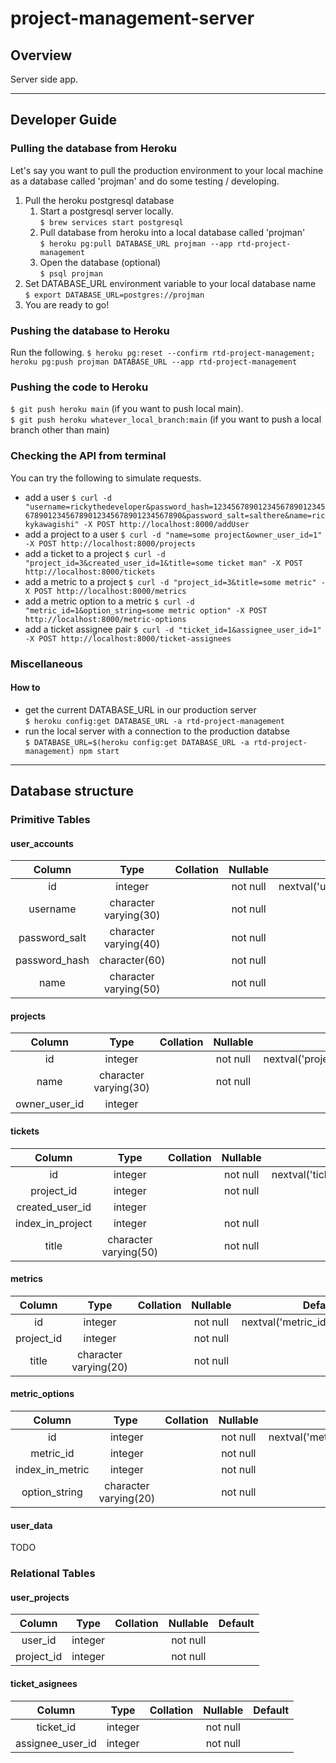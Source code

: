 # project-management-server
## Overview
Server side app.

---

## Developer Guide
### Pulling the database from Heroku
Let's say you want to pull the production environment to your local machine as a database called 'projman' and do some testing / developing.
1. Pull the heroku postgresql database
	1. Start a postgresql server locally.\
	`$ brew services start postgresql`
	2. Pull database from heroku into a local database called 'projman'\
	`$ heroku pg:pull DATABASE_URL projman --app rtd-project-management`
	3. Open the database (optional)\
	`$ psql projman`
2. Set DATABASE_URL environment variable to your local database name\
`$ export DATABASE_URL=postgres://projman`
1. You are ready to go!

### Pushing the database to Heroku
Run the following.
`$ heroku pg:reset --confirm rtd-project-management; heroku pg:push projman DATABASE_URL --app rtd-project-management`

### Pushing the code to Heroku
`$ git push heroku main` (if you want to push local main).\
`$ git push heroku whatever_local_branch:main` (if you want to push a local branch other than main)

### Checking the API from terminal
You can try the following to simulate requests.
- add a user
	`$ curl -d "username=rickythedeveloper&password_hash=123456789012345678901234567890123456789012345678901234567890&password_salt=salthere&name=rickykawagishi" -X POST http://localhost:8000/addUser`
- add a project to a user
	`$ curl -d "name=some project&owner_user_id=1" -X POST http://localhost:8000/projects`
- add a ticket to a project
	`$ curl -d "project_id=3&created_user_id=1&title=some ticket man" -X POST http://localhost:8000/tickets`
- add a metric to a project
	`$ curl -d "project_id=3&title=some metric" -X POST http://localhost:8000/metrics`
- add a metric option to a metric
	`$ curl -d "metric_id=1&option_string=some metric option" -X POST http://localhost:8000/metric-options`
- add a ticket assignee pair
	`$ curl -d "ticket_id=1&assignee_user_id=1" -X POST http://localhost:8000/ticket-assignees`

### Miscellaneous
#### How to
- get the current DATABASE_URL in our production server\
`$ heroku config:get DATABASE_URL -a rtd-project-management`
- run the local server with a connection to the production databse\
`$ DATABASE_URL=$(heroku config:get DATABASE_URL -a rtd-project-management) npm start`

---

## Database structure
### Primitive Tables
#### user_accounts
Column | Type | Collation | Nullable | Default
:---:  | :--: | :--:      | :---:    | :---:
 id            | integer               |           | not null | nextval('user_accounts_id_seq'::regclass) 
 username      | character varying(30) |           | not null | 
 password_salt | character varying(40) |           | not null | 
 password_hash | character(60)         |           | not null | 
 name          | character varying(50) |           | not null | 
#### projects
Column | Type | Collation | Nullable | Default                
:---: | :---: | :---: | :---: | :---:
 id            | integer               |           | not null | nextval('projects_id_seq'::regclass)
 name          | character varying(30) |           | not null | 
 owner_user_id | integer               |           |          | 

#### tickets
Column | Type | Collation | Nullable | Default               
:-: | :-: | :-: | :-: | :-: 
 id               | integer               |           | not null | nextval('tickets_id_seq'::regclass)
 project_id       | integer               |           | not null | 
 created_user_id  | integer               |           |          | 
 index_in_project | integer               |           | not null | 
 title            | character varying(50) |           | not null |

#### metrics 
Column | Type | Collation | Nullable | Default               
:-: | :-: | :-: | :-: | :-: 
 id         | integer               |           | not null | nextval('metric_id_seq'::regclass)
 project_id | integer               |           | not null | 
 title      | character varying(20) |           | not null | 

#### metric_options
Column | Type | Collation | Nullable | Default                  
:-: | :-: | :-: | :-: | :-: | 
 id              | integer               |           | not null | nextval('metric_option_id_seq'::regclass)
 metric_id       | integer               |           | not null | 
 index_in_metric | integer               |           | not null | 
 option_string   | character varying(20) |           | not null | 

#### user_data
TODO

### Relational Tables
#### user_projects
Column | Type | Collation | Nullable | Default 
:-: | :-: | :-: | :-: | :-:
user_id    | integer |           | not null | 
project_id | integer |           | not null | 

#### ticket_asignees
Column | Type | Collation | Nullable | Default 
:-: | :-: | :-: | :-: | :-:
 ticket_id        | integer |           | not null | 
 assignee_user_id | integer |           | not null | 
